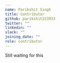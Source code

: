 ```yaml
---
name: Parikshit Singh
title: Contributor
github: parikshit223933
twitter: ""
linkedin: ""
slack: ""
joining_date: ""
role: contributor
---
```


Still waiting for this
